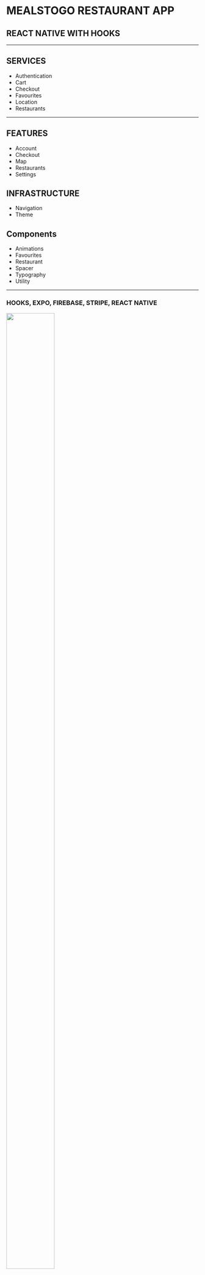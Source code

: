 # MEALSTOGO RESTAURANT APP

## REACT NATIVE WITH HOOKS

---

## SERVICES

- Authentication
- Cart
- Checkout
- Favourites
- Location
- Restaurants

---

## FEATURES

- Account
- Checkout
- Map
- Restaurants
- Settings

## INFRASTRUCTURE

- Navigation
- Theme

## Components

- Animations
- Favourites
- Restaurant
- Spacer
- Typography
- Utility

---

### HOOKS, EXPO, FIREBASE, STRIPE, REACT NATIVE

<img src="./assets/ss1.jpg" width="50%" height="80%">
<img src="./assets/ss2.jpg" width="50%" height="80%">
<img src="./assets/ss3.jpg" width="50%" height="80%">
<img src="./assets/ss4.jpg" width="50%" height="80%">
<img src="./assets/ss5.jpg" width="50%" height="80%">
<img src="./assets/ss6.jpg" width="50%" height="80%">
<img src="./assets/ss7.jpg" width="50%" height="80%">
<img src="./assets/ss8.jpg" width="50%" height="80%">
<img src="./assets/ss9.jpg" width="50%" height="80%">
<img src="./assets/ss10.jpg" width="50%" height="80%">
<img src="./assets/ss11.jpg" width="50%" height="80%">

